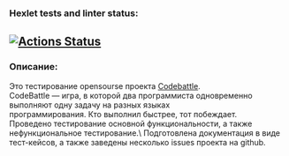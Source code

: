 ### Hexlet tests and linter status:
[![Actions Status](https://github.com/EvgeniyKauter/qa-engineer-project-85/actions/workflows/hexlet-check.yml/badge.svg)](https://github.com/EvgeniyKauter/qa-engineer-project-85/actions)
---
### Описание:
Это тестирование opensourse проекта [Codebattle](https://codebattle.hexlet.io).  
CodeBattle — игра, в которой два программиста одновременно выполняют одну задачу на разных языках\
программирования. Кто выполнил быстрее, тот побеждает.\
Проведено тестирование основной функциональности, а также нефункциональное тестирование.\ 
Подготовлена документация в виде тест-кейсов, а также заведены несколько issues проекта на github.
